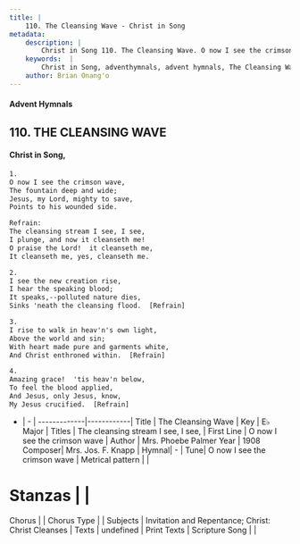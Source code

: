 ```yaml
---
title: |
    110. The Cleansing Wave - Christ in Song
metadata:
    description: |
        Christ in Song 110. The Cleansing Wave. O now I see the crimson wave, The fountain deep and wide; Jesus, my Lord, mighty to save, Points to his wounded side. 
    keywords:  |
        Christ in Song, adventhymnals, advent hymnals, The Cleansing Wave, O now I see the crimson wave. The cleansing stream I see, I see,
    author: Brian Onang'o
---
```


#### Advent Hymnals
## 110. THE CLEANSING WAVE
####  Christ in Song,

```txt
1.
O now I see the crimson wave,
The fountain deep and wide;
Jesus, my Lord, mighty to save,
Points to his wounded side.

Refrain:
The cleansing stream I see, I see,
I plunge, and now it cleanseth me!
O praise the Lord!  it cleanseth me,
It cleanseth me, yes, cleanseth me.

2.
I see the new creation rise,
I hear the speaking blood;
It speaks,--polluted nature dies,
Sinks 'neath the cleansing flood.  [Refrain]

3.
I rise to walk in heav'n's own light,
Above the world and sin;
With heart made pure and garments white,
And Christ enthroned within.  [Refrain]

4.
Amazing grace!  'tis heav'n below,
To feel the blood applied,
And Jesus, only Jesus, know,
My Jesus crucified.  [Refrain]

```

- |   -  |
-------------|------------|
Title | The Cleansing Wave |
Key | E♭ Major |
Titles | The cleansing stream I see, I see, |
First Line | O now I see the crimson wave |
Author | Mrs. Phoebe Palmer
Year | 1908
Composer| Mrs. Jos. F. Knapp |
Hymnal|  - |
Tune| O now I see the crimson wave |
Metrical pattern | |
# Stanzas |  |
Chorus |  |
Chorus Type |  |
Subjects | Invitation and Repentance; Christ: Christ Cleanses |
Texts | undefined |
Print Texts | 
Scripture Song |  |
    
